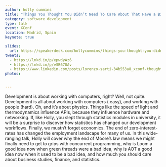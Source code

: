 ```yaml
---
author: holly cummins
title: "Things You Thought You Didn’t Need To Care About That Have a Big Impact On Your Job"
category: software development
type: talk
event: XConf
location: Madrid, Spain
keynote: true

slides:
  url: https://speakerdeck.com/hollycummins/things-you-thought-you-didnt-need-to-care-about-that-have-a-big-impact-on-your-job-cbc2b4d1-06d4-48a8-a185-a3f40a8db3ec
tweets:
  - https://lnkd.in/p/epwdyAz6
  - https://lnkd.in/p/eSB67UAv
  - https://www.linkedin.com/posts/lorenzo-sarti-34b553a8_xconf-thoughtworks-techleadership-activity-7374558570727510016-NrNj
photos:


---
```


Development is about working with computers, right? Well, not quite. Development is all about working with computers (
easy), and working with people (hard). Oh, and it’s about physics. Things like the speed of light and thermodynamics
influence APIs, because they influence hardware and networking. If, like Holly, you slept through statistics modules in
university, it will be a surprise to discover how statistics has changed our development workflows. Finally, we mustn’t
forget economics. The end of zero-interest-rates has changed the employment landscape for many of us. In this
wide-ranging talk, Holly will cover why the end of Moore’s law means we might finally need to get to grips with
concurrent programming, why is Loom a good idea now when green threads were a bad idea, why is AOT a good idea now when
it used to be a bad idea, and how much you should care about business studies, finance, and statistics. 